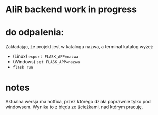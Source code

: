 # AIiR backend work in progress

# do odpalenia:
Zakładając, że projekt jest w katalogu nazwa, a terminal katalog wyżej:
- (Linux) `export FLASK_APP=nazwa`
- (Windows) `set FLASK_APP=nazwa`
- `flask run`

# notes
Aktualna wersja ma hotfixa, przez którego działa poprawnie tylko pod windowsem. Wynika to z błędu ze ścieżkami, nad którym pracuję. 
